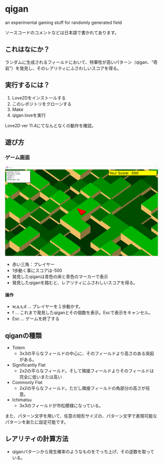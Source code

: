 # qigan
an experimental gaming stuff for randomly generated field


ソースコードのコメントなどは日本語で書かれてあります。


## これはなにか？
ランダムに生成されるフィールドにおいて、特筆性が高いパターン（qigan、“奇岩”）を発見し、そのレアリティにふさわしいスコアを得る。


## 実行するには？
1. Love2Dをインストールする
2. このレポジトリをクローンする
3. Make
4. qigan.loveを実行

Love2D ver 11.4にてなんとなくの動作を確認。


## 遊び方

### ゲーム画面
![field.jpg](doc/field.jpg)

- 赤い三角：プレイヤー
- 1歩動く事にスコアは-500
- 発見したqiganは青色の床と青色のマーカーで表示
- 発見したqiganを踏むと、レアリティにふさわしいスコアを得る。

#### 操作
- w,a,s,d ... プレイヤーを１歩動かす。
- f ... これまで発見したqiganとその個数を表示。Escで表示をキャンセル。
- Esc ... ゲームを終了する


## qiganの種類
- Totem
	- 3x3の平らなフィールドの中心に、そのフィールドより高さのある突起がある。
- Significantly Flat
	- 2x2の平らなフィールド。そして隣接フィールドよりそのフィールドは完全に低いまたは高い
- Commonly Flat
	- 2x2の平らなフィールド。ただし隣接フィールドの角部分の高さが任意。
- Ichimatsu
	- 3x3のフィールドが市松模様になっている。

また、パターン文字を用いて、任意の矩形サイズの、パターン文字で表現可能なパターンを新たに設定可能です。


## レアリティの計算方法
- qiganパターンから発生確率のようなものをでっち上げ、その逆数を取っている。



